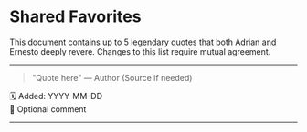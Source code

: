 # Shared Favorites

This document contains up to 5 legendary quotes that both Adrian and Ernesto deeply revere. Changes to this list require mutual agreement.

---

> "Quote here"
> — Author (Source if needed)

🗓️ Added: YYYY-MM-DD  
📝 Optional comment  

--- 